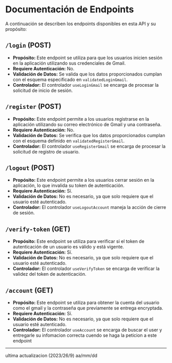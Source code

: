 # Documentación de Endpoints

A continuación se describen los endpoints disponibles en esta API y su propósito:

## `/login` (POST)

- **Propósito:** Este endpoint se utiliza para que los usuarios inicien sesión en la aplicación utilizando sus credenciales de Gmail.
- **Requiere Autenticación:** No.
- **Validación de Datos:** Se valida que los datos proporcionados cumplan con el esquema especificado en `validatedLoginGmail`.
- **Controlador:** El controlador `useLoginGmail` se encarga de procesar la solicitud de inicio de sesión.

## `/register` (POST)

- **Propósito:** Este endpoint permite a los usuarios registrarse en la aplicación utilizando su correo electrónico de Gmail y una contraseña.
- **Requiere Autenticación:** No.
- **Validación de Datos:** Se verifica que los datos proporcionados cumplan con el esquema definido en `validatedRegisterGmail`.
- **Controlador:** El controlador `useRegisterGmail` se encarga de procesar la solicitud de registro de usuario.

## `/logout` (POST)

- **Propósito:** Este endpoint permite a los usuarios cerrar sesión en la aplicación, lo que invalida su token de autenticación.
- **Requiere Autenticación:** Sí.
- **Validación de Datos:** No es necesario, ya que solo requiere que el usuario esté autenticado.
- **Controlador:** El controlador `useLogoutAccount` maneja la acción de cierre de sesión.

## `/verify-token` (GET)

- **Propósito:** Este endpoint se utiliza para verificar si el token de autenticación de un usuario es válido y está vigente.
- **Requiere Autenticación:** Sí.
- **Validación de Datos:** No es necesario, ya que solo requiere que el usuario esté autenticado.
- **Controlador:** El controlador `useVerifyToken` se encarga de verificar la validez del token de autenticación.

## `/account` (GET)

- **Propósito:** Este endpoint se utiliza para obtener la cuenta del usuario como el gmail y la contraseña que previamente se entrega encryptada.
- **Requiere Autenticación:** Sí.
- **Validación de Datos:** No es necesario, ya que solo requiere que el usuario esté autenticado.
- **Controlador:** El controlador `useAccount` se encarga de buscar el user y entregarle su infomacion correcta cuendo se haga la peticion a este endpoint

---

ultima actualizacion (2023/26/9) aa/mm/dd

